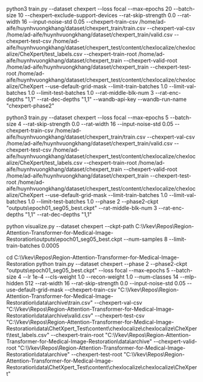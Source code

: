 python3 train.py --dataset chexpert --loss focal --max-epochs 20 --batch-size 10  --chexpert-exclude-support-devices --rat-skip-strength 0.0 --rat-width 16 --input-noise-std 0.05 --chexpert-train-csv /home/ad-aife/huynhvuongkhang/dataset/chexpert_train/train.csv --chexpert-val-csv /home/ad-aife/huynhvuongkhang/dataset/chexpert_train/valid.csv --chexpert-test-csv /home/ad-aife/huynhvuongkhang/dataset/chexpert_test/content/chexlocalize/chexlocalize/CheXpert/test_labels.csv --chexpert-train-root /home/ad-aife/huynhvuongkhang/dataset/chexpert_train --chexpert-valid-root /home/ad-aife/huynhvuongkhang/dataset/chexpert_train --chexpert-test-root /home/ad-aife/huynhvuongkhang/dataset/chexpert_test/content/chexlocalize/chexlocalize/CheXpert --use-default-grid-mask --limit-train-batches 1.0 --limit-val-batches 1.0 --limit-test-batches 1.0 --rat-middle-blk-num 3 --rat-enc-depths "1,1" --rat-dec-depths "1,1" --wandb-api-key 
--wandb-run-name "chexpert-phase2"

python3 train.py --dataset chexpert --loss focal --max-epochs 5 --batch-size 4 --rat-skip-strength 0.0 --rat-width 16 --input-noise-std 0.05 --chexpert-train-csv /home/ad-aife/huynhvuongkhang/dataset/chexpert_train/train.csv --chexpert-val-csv /home/ad-aife/huynhvuongkhang/dataset/chexpert_train/valid.csv --chexpert-test-csv /home/ad-aife/huynhvuongkhang/dataset/chexpert_test/content/chexlocalize/chexlocalize/CheXpert/test_labels.csv --chexpert-train-root /home/ad-aife/huynhvuongkhang/dataset/chexpert_train --chexpert-valid-root /home/ad-aife/huynhvuongkhang/dataset/chexpert_train --chexpert-test-root /home/ad-aife/huynhvuongkhang/dataset/chexpert_test/content/chexlocalize/chexlocalize/CheXpert --use-default-grid-mask --limit-train-batches 1.0 --limit-val-batches 1.0 --limit-test-batches 1.0 --phase 2 --phase2-ckpt "outputs\epoch01_seg05_best.ckpt" --rat-middle-blk-num 3 --rat-enc-depths "1,1" --rat-dec-depths "1,1"


python visualize.py --dataset chexpert --ckpt-path C:\Vkev\Repos\Region-Attention-Transformer-for-Medical-Image-Restoration\outputs\epoch01_seg05_best.ckpt --num-samples 8 --limit-train-batches 0.0005


cd C:\Vkev\Repos\Region-Attention-Transformer-for-Medical-Image-Restoration
python train.py --dataset chexpert --phase 2 --phase2-ckpt "outputs\epoch01_seg05_best.ckpt" --loss focal --max-epochs 5 --batch-size 4 --lr 1e-4 --cls-weight 1.0 --recon-weight 1.0 --num-classes 14 --mlp-hidden 512 --rat-width 16 --rat-skip-strength 0.0 --input-noise-std 0.05 --use-default-grid-mask --chexpert-train-csv "C:\Vkev\Repos\Region-Attention-Transformer-for-Medical-Image-Restoration\data\archive\train.csv" --chexpert-val-csv   "C:\Vkev\Repos\Region-Attention-Transformer-for-Medical-Image-Restoration\data\archive\valid.csv" --chexpert-test-csv  "C:\Vkev\Repos\Region-Attention-Transformer-for-Medical-Image-Restoration\data\ChetXpert_Test\content\chexlocalize\chexlocalize\CheXpert\test_labels.csv" --chexpert-train-root "C:\Vkev\Repos\Region-Attention-Transformer-for-Medical-Image-Restoration\data\archive" --chexpert-valid-root "C:\Vkev\Repos\Region-Attention-Transformer-for-Medical-Image-Restoration\data\archive" --chexpert-test-root  "C:\Vkev\Repos\Region-Attention-Transformer-for-Medical-Image-Restoration\data\ChetXpert_Test\content\chexlocalize\chexlocalize\CheXpert"